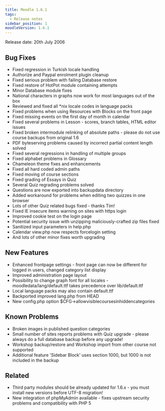 ```yaml
---
title: Moodle 1.6.1
tags:
  - Release notes
sidebar_position: 1
moodleVersion: 1.6.1
---
```

Release date: 20th July 2006

## Bug Fixes

- Fixed regression in Turkish locale handling
- Authorize and Paypal enrolment plugin cleanup
- Fixed serious problem with failing Database restore
- Fixed restore of HotPot module containing attempts
- Minor Database module fixes
- National characters in graphs now work for most languages out of the box
- Reviewed and fixed all *nix locale codes in language packs
- Fixed problems when using Resources with Blocks on the front page
- Fixed missing events on the first day of month in calendar
- Fixed several problems in Lesson - scores, branch tables, HTML editor issues
- Fixed broken intermodule relinking of absolute paths - please do not use course backups from original 1.6
- PDF byteserving problems caused by incorrect partial content length solved
- Fixed several regressions in handling of multiple groups
- Fixed alphabet problems in Glossary
- Chameleon theme fixes and enhancements
- Fixed all hard coded admin paths
- Fixed moving of course sections
- Fixed grading of Essays in Quiz
- Several Quiz regrading problems solved
- Questions are now exported into backupdata directory
- Added workaround for problems when editing two quizzes in one browser
- Lots of other Quiz related bugs fixed - thanks Tim!
- Fixed IE insecure items warning on sites with https login
- Improved cookie test on the login page
- Potential security issue with unzipping maliciously-crafted zip files fixed
- Sanitized input parameters in help.php
- Calendar view.php now respects forcelogin setting
- And lots of other minor fixes worth upgrading

## New Features

- Enhanced frontpage settings - front page can now be different for logged in users, changed category list display
- Improved administration page layout
- Possibility to change graph font for all locales - moodledata/lang/default.ttf takes precedence over lib/default.ttf
- Local language packs may also contain default.ttf
- Backported improved lang.php from HEAD
- New config.php option $CFG->allowvisiblecoursesinhiddencategories

## Known Problems

- Broken images in published question categories
- Small number of sites reports problems with Quiz upgrade - please always do a full database backup before any upgrade!
- Workshop backup/restore and Workshop import from other course not supported
- Additional feature 'Sidebar Block' uses section 1000, but 1000 is not included in the backup

## Related

- Third party modules should be already updated for 1.6.x - you must install new versions before UTF-8 migration!
- New integration of phpMyAdmin available - fixes upstream security problems and compatibility with PHP 5
